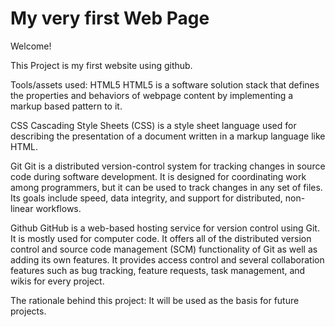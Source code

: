 # My very first Web Page

Welcome!

This Project is my first website using github.

Tools/assets used:
HTML5
HTML5 is a software solution stack that defines the properties and behaviors of webpage content by implementing a markup based pattern to it. 

CSS
Cascading Style Sheets (CSS) is a style sheet language used for describing the presentation of a document written in a markup language like HTML.

Git
Git is a distributed version-control system for tracking changes in source code during software development. It is designed for coordinating work among programmers, but it can be used to track changes in any set of files. Its goals include speed, data integrity, and support for distributed, non-linear workflows. 

Github
GitHub is a web-based hosting service for version control using Git. It is mostly used for computer code. It offers all of the distributed version control and source code management (SCM) functionality of Git as well as adding its own features. It provides access control and several collaboration features such as bug tracking, feature requests, task management, and wikis for every project.

The rationale behind this project:
It will be used as the basis for future projects.
